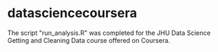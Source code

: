 # datasciencecoursera
The script "run_analysis.R" was completed for the JHU Data Science Getting and Cleaning Data course offered on Coursera.
